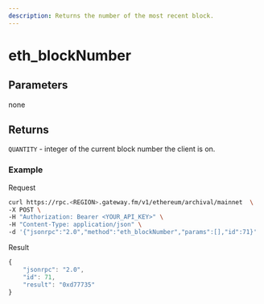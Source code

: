 ```yaml
---
description: Returns the number of the most recent block.
---
```


# eth\_blockNumber

## Parameters

none

## Returns

`QUANTITY` - integer of the current block number the client is on.

### **Example**

Request

```bash
curl https://rpc.<REGION>.gateway.fm/v1/ethereum/archival/mainnet  \
-X POST \
-H "Authorization: Bearer <YOUR_API_KEY>" \
-H "Content-Type: application/json" \
-d '{"jsonrpc":"2.0","method":"eth_blockNumber","params":[],"id":71}'
```

Result

```javascript
{
    "jsonrpc": "2.0",
    "id": 71,
    "result": "0xd77735"
}
```
